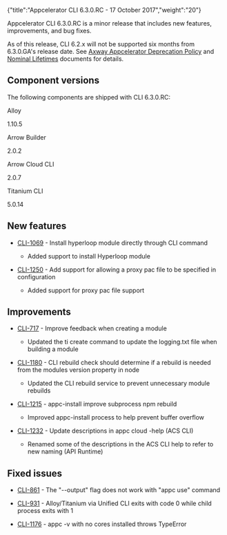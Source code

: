 {"title":"Appcelerator CLI 6.3.0.RC - 17 October 2017","weight":"20"} 

Appcelerator CLI 6.3.0.RC is a minor release that includes new features, improvements, and bug fixes.

As of this release, CLI 6.2.x will not be supported six months from 6.3.0.GA's release date. See [Axway Appcelerator Deprecation Policy](/docs/appc/AMPLIFY_Appcelerator_Services_Overview/Axway_Appcelerator_Deprecation_Policy/) and [Nominal Lifetimes](/docs/appc/AMPLIFY_Appcelerator_Services_Overview/Axway_Appcelerator_Product_Lifecycle/#NominalLifetimes) documents for details.

## Component versions

The following components are shipped with CLI 6.3.0.RC:

Alloy

1.10.5

Arrow Builder

2.0.2

Arrow Cloud CLI

2.0.7

Titanium CLI

5.0.14

## New features

*   [CLI-1069](https://jira.appcelerator.org/browse/CLI-1069) - Install hyperloop module directly through CLI command
    
    *   Added support to install Hyperloop module
        
*   [CLI-1250](https://jira.appcelerator.org/browse/CLI-1250) - Add support for allowing a proxy pac file to be specified in configuration
    
    *   Added support for proxy pac file support
        

## Improvements

*   [CLI-717](https://jira.appcelerator.org/browse/CLI-717) - Improve feedback when creating a module
    
    *   Updated the ti create command to update the logging.txt file when building a module
        
*   [CLI-1180](https://jira.appcelerator.org/browse/CLI-1180) - CLI rebuild check should determine if a rebuild is needed from the modules version property in node
    
    *   Updated the CLI rebuild service to prevent unnecessary module rebuilds
        
*   [CLI-1215](https://jira.appcelerator.org/browse/CLI-1215) - appc-install improve subprocess npm rebuild
    
    *   Improved appc-install process to help prevent buffer overflow
        
*   [CLI-1232](https://jira.appcelerator.org/browse/CLI-1232) - Update descriptions in appc cloud -help (ACS CLI)
    
    *   Renamed some of the descriptions in the ACS CLI help to refer to new naming (API Runtime)
        

## Fixed issues

*   [CLI-861](https://jira.appcelerator.org/browse/CLI-861) - The "--output" flag does not work with "appc use" command
    
*   [CLI-931](https://jira.appcelerator.org/browse/CLI-931) - Alloy/Titanium via Unified CLI exits with code 0 while child process exits with 1
    
*   [CLI-1176](https://jira.appcelerator.org/browse/CLI-1176) - appc -v with no cores installed throws TypeError